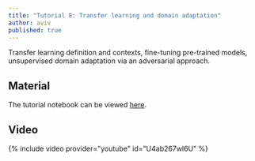 ```yaml
---
title: "Tutorial 8: Transfer learning and domain adaptation"
author: aviv
published: true
---
```


Transfer learning definition and contexts, fine-tuning pre-trained models,
unsupervised domain adaptation via an adversarial approach.

## Material

The tutorial notebook can be viewed [here](https://nbviewer.jupyter.org/github/vistalab-technion/cs236781-tutorials/blob/master/t08/tutorial8-TL_DA.ipynb?flush_cache=true).

## Video

{% include video provider="youtube" id="U4ab267wl6U" %}

